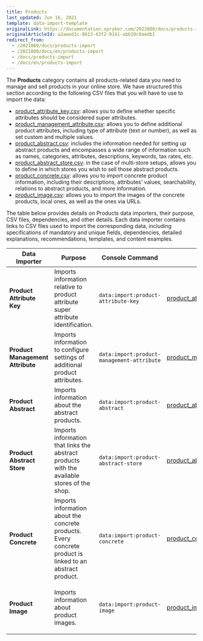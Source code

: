 ```yaml
---
title: Products
last_updated: Jun 16, 2021
template: data-import-template
originalLink: https://documentation.spryker.com/2021080/docs/products-import
originalArticleId: a2aeed1c-8613-43f2-9141-abb20c9aedb1
redirect_from:
  - /2021080/docs/products-import
  - /2021080/docs/en/products-import
  - /docs/products-import
  - /docs/en/products-import
---
```


The **Products** category contains all products-related data you need to manage and sell products in your online store. We have structured this section according to the following CSV files that you will have to use to import the data:

* [product_attribute_key.csv](/docs/scos/dev/data-import/{{page.version}}/data-import-categories/catalog-setup/products/file-details-product-attribute-key.csv.html): allows you to define whether specific attributes should be considered super attributes.
* [product_management_attribute.csv](/docs/scos/dev/data-import/{{page.version}}/data-import-categories/catalog-setup/products/file-details-product-management-attribute.csv.html): allows you to define additional product attributes, including type of attribute (text or number), as well as set custom and multiple values. 
* [product_abstract.csv](/docs/scos/dev/data-import/{{page.version}}/data-import-categories/catalog-setup/products/file-details-product-abstract.csv.html): includes the information needed for setting up abstract products and encompasses a wide range of information such as names, categories, attributes, descriptions, keywords, tax rates, etc.
* [product_abstract_store.csv](/docs/scos/dev/data-import/{{page.version}}/data-import-categories/catalog-setup/products/file-details-product-abstract-store.csv.html): in the case of multi-store setups, allows you to define in which stores you wish to sell those abstract products.
* [product_concrete.csv](/docs/scos/dev/data-import/{{page.version}}/data-import-categories/catalog-setup/products/file-details-product-concrete.csv.html): allows you to import concrete product information, including their descriptions, attributes' values, searchability, relations to abstract products, and more information.
* [product_image.csv](/docs/scos/dev/data-import/{{page.version}}/data-import-categories/catalog-setup/products/file-details-product-image.csv.html): allows you to import the images of the concrete products, local ones, as well as the ones via URLs.

The table below provides details on Products data importers, their purpose, CSV files, dependencies, and other details. Each data importer contains links to CSV files used to import the corresponding data, including specifications of mandatory and unique fields, dependencies, detailed explanations, recommendations, templates, and content examples.

| Data Importer | Purpose | Console Command| File(s) | Dependencies |
| --- | --- | --- | --- |--- |
| **Product Attribute Key**   | Imports information relative to product attribute super attribute identification. |`data:import:product-attribute-key` |[product_attribute_key.csv](/docs/scos/dev/data-import/{{page.version}}/data-import-categories/catalog-setup/products/file-details-product-attribute-key.csv.html) |None |
| **Product Management Attribute**  | Imports information to configure settings of additional product attributes. |`data:import:product-management-attribute` |[product_management_attribute.csv](/docs/scos/dev/data-import/{{page.version}}/data-import-categories/catalog-setup/products/file-details-product-management-attribute.csv.html) |[product_attribute_key.csv](/docs/scos/dev/data-import/{{page.version}}/data-import-categories/catalog-setup/products/file-details-product-attribute-key.csv.html) |
| **Product Abstract**   |Imports information about the abstract products.  |`data:import:product-abstract` |[product_abstract.csv](/docs/scos/dev/data-import/{{page.version}}/data-import-categories/catalog-setup/products/file-details-product-abstract.csv.html) | [category.csv](/docs/scos/dev/data-import/{{page.version}}/data-import-categories/catalog-setup/categories/file-details-category.csv.html)|
| **Product Abstract Store**   | Imports information that links the abstract products with the available stores of the shop.  |`data:import:product-abstract-store` |[product_abstract_store.csv](/docs/scos/dev/data-import/{{page.version}}/data-import-categories/catalog-setup/products/file-details-product-abstract-store.csv.html) |<ul><li>[product_abstract.csv](/docs/scos/dev/data-import/{{page.version}}/data-import-categories/catalog-setup/products/file-details-product-abstract.csv.html)</li><li>**stores.php** configuration file of demo shop PHP project</li></ul> |
| **Product Concrete**   |Imports information about the concrete products.<br>Every concrete product is linked to an abstract product.  |`data:import:product-concrete` |[product_concrete.csv](/docs/scos/dev/data-import/{{page.version}}/data-import-categories/catalog-setup/products/file-details-product-concrete.csv.html) |[product_abstract.csv](/docs/scos/dev/data-import/{{page.version}}/data-import-categories/catalog-setup/products/file-details-product-abstract.csv.html) |
| **Product Image**   |Imports information about product images.  |`data:import:product-image` |[product_image.csv](/docs/scos/dev/data-import/{{page.version}}/data-import-categories/catalog-setup/products/file-details-product-image.csv.html) | <ul><li>[product_abstract.csv](/docs/scos/dev/data-import/{{page.version}}/data-import-categories/catalog-setup/products/file-details-product-abstract.csv.html)</li><li>[product_concrete.csv](/docs/scos/dev/data-import/{{page.version}}/data-import-categories/catalog-setup/products/file-details-product-concrete.csv.html)</li></ul>(Each image needs to be assigned to an SKU from either one of these files).|

